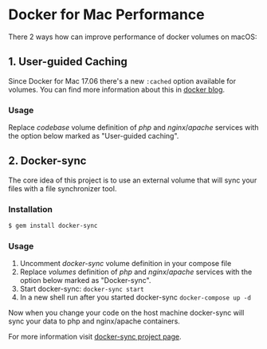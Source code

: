 # Docker for Mac Performance

There 2 ways how can improve performance of docker volumes on macOS:

## 1. User-guided Caching

Since Docker for Mac 17.06 there's a new `:cached` option available for volumes. You can find more information about this in [docker blog](https://blog.docker.com/2017/05/user-guided-caching-in-docker-for-mac/).

### Usage

Replace _codebase_ volume definition of _php_ and _nginx_/_apache_ services with the option below marked as "User-guided caching". 

## 2. Docker-sync

The core idea of this project is to use an external volume that will sync your files with a file synchronizer tool.

### Installation

```bash
$ gem install docker-sync
```

### Usage

1. Uncomment _docker-sync_ volume definition in your compose file
2. Replace _volumes_ definition of _php_ and _nginx_/_apache_ services with the option below marked as "Docker-sync".
3. Start docker-sync: `docker-sync start`
4. In a new shell run after you started docker-sync `docker-compose up -d`

Now when you change your code on the host machine docker-sync will sync your data to php and nginx/apache containers.

For more information visit [docker-sync project page](https://github.com/EugenMayer/docker-sync/).
